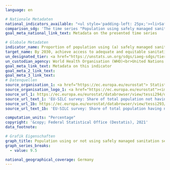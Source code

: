 ```yaml
---
language: en    

# Nationale Metadaten    
national_indicators_available: "<ul style='padding-left: 25px;'><li>Safely managed sanitation services</li> <li> Bathtub or a shower</li></ul>"    
comparison_sdg: 'The time series "Population using safely managed sanitation services" is compliant with the global metadata. The time series "Population with a bathtub or a shower" provides additional information.'    
goal_meta_national_link_text: Metadata on the presented time series    

# Globale Metadaten    
indicator_name: Proportion of population using (a) safely managed sanitation services and (b) a hand-washing facility with soap and water    
target_name: By 2030, achieve access to adequate and equitable sanitation and hygiene for all and end open defecation, paying special attention to the needs of women and girls and those in vulnerable situations    
un_designated_tier: <a href="https://unstats.un.org/sdgs/iaeg-sdgs/tier-classification/" title="Click here for more information on the UN tier classification."  target="_blank">Tier II</a>    
un_custodian_agency: World Health Organisation (WHO)<br>United Nations International Children's Emergency Fund (UNICEF)    
goal_meta_link_text: Metadata on this indicator    
goal_meta_2_link_text:     
goal_meta_3_link_text:         
# Datenquellen
source_organisation_1: <a href="https://ec.europa.eu/eurostat"> Statistical office of the European Union (Eurostat) </a>
source_organisation_logo_1: <a href="https://ec.europa.eu/eurostat"><img src="https://g205sdgs.github.io/sdg-indicators/public/OrgImgEn/eurostat.png" alt="Logo eurostat" style="height:60px; width:148px"/></a>
source_url_1: https://ec.europa.eu/eurostat/databrowser/view/tessi294/default/table?
source_url_text_1: 'EU-SILC survey: Share of total population not having indoor flushing toilet for the sole use of their household - Eurostat table [TESSI294]'
source_url_1b: https://ec.europa.eu/eurostat/databrowser/view/tessi293/default/table
source_url_text_1b: 'EU-SILC survey: Share of total population having neither a bath, nor a shower in their dwelling - Eurostat table [TESSI293]'

computation_units: "Percentage"    
copyright: '&copy; Federal Statistical Office (Destatis), 2021'    
data_footnote:

# Grafik Eigenschaften    
graph_title: Population using or not using safely managed sanitation services
graph_series_breaks:
  - value: 9.5    

national_geographical_coverage: Germany    
---
```


<span></span>
